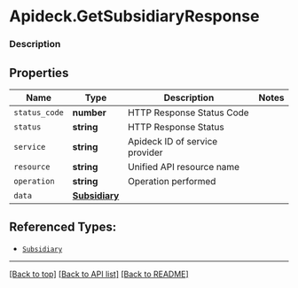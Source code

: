 # Apideck.GetSubsidiaryResponse

### Description

## Properties
Name | Type | Description | Notes
------------ | ------------- | ------------- | -------------
`status_code` | **number** | HTTP Response Status Code | 
`status` | **string** | HTTP Response Status | 
`service` | **string** | Apideck ID of service provider | 
`resource` | **string** | Unified API resource name | 
`operation` | **string** | Operation performed | 
`data` | [**Subsidiary**](Subsidiary.md) |  | 





## Referenced Types:





* [`Subsidiary`](Subsidiary.md)

---

[[Back to top]](#) [[Back to API list]](../../../../README.md#documentation-for-api-endpoints) [[Back to README]](../../../../README.md)


